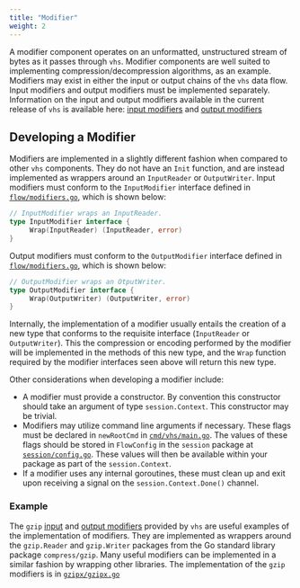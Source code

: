 ```yaml
---
title: "Modifier"
weight: 2
---
```


A modifier component operates on an unformatted, unstructured stream of bytes as it passes through `vhs`. Modifier
components are well suited to implementing compression/decompression algorithms, as an example. Modifiers may exist in
either the input or output chains of the `vhs` data flow. Input modifiers and output modifiers must be implemented
separately. Information on the input and output modifiers available in the current release of `vhs` is available here:
[input modifiers](/vhs/reference/#input-modifiers) and [output modifiers](/vhs/reference/#output-modifiers)

## Developing a Modifier

Modifiers are implemented in a slightly different fashion when compared to other `vhs` components. They do not have an
`Init` function, and are instead implemented as wrappers around an `InputReader` or `OutputWriter`.
Input modifiers must conform to the `InputModifier` interface defined in
[`flow/modifiers.go`](https://github.com/rename-this/vhs/blob/main/flow/modifiers.go), which is shown below:

```go
// InputModifier wraps an InputReader.
type InputModifier interface {
     Wrap(InputReader) (InputReader, error)
}
```

Output modifiers must conform to the `OutputModifier` interface defined in
[`flow/modifiers.go`](https://github.com/rename-this/vhs/blob/main/flow/modifiers.go), which is shown below:

```go
// OutputModifier wraps an OtputWriter.
type OutputModifier interface {
     Wrap(OutputWriter) (OutputWriter, error)
}
```

Internally, the implementation of a modifier usually entails the creation of a new type that conforms to the requisite
interface (`InputReader` or `OutputWriter`). This the compression or encoding performed by the modifier will be
implemented in the methods of this new type, and the `Wrap` function required by the modifier interfaces seen above
will return this new type.

Other considerations when developing a modifier include:

* A modifier must provide a constructor. By convention this constructor should take an argument of type
`session.Context`. This constructor may be trivial.
* Modifiers may utilize command line arguments if necessary. These flags must be declared in `newRootCmd` in
[`cmd/vhs/main.go`](https://github.com/rename-this/vhs/blob/main/cmd/vhs/main.go). The values of these flags should be
stored in `FlowConfig` in the `session` package at
[`session/config.go`](https://github.com/rename-this/vhs/blob/main/session/config.go). These values will then be
available within your package as part of the `session.Context`.
* If a modifier uses any internal goroutines, these must clean up and exit upon receiving a signal on the
`session.Context.Done()` channel.

### Example

The `gzip` [input](/vhs/reference/#gzip) and [output modifiers](/vhs/reference/#gzip-1) provided by `vhs` are useful
examples of the implementation of modifiers. They are implemented as wrappers around the `gzip.Reader` and
`gzip.Writer` packages from the Go standard library package `compress/gzip`. Many useful modifiers can be implemented
in a similar fashion by wrapping other libraries. The implementation of the `gzip` modifiers is in
[`gzipx/gzipx.go`](https://github.com/rename-this/vhs/blob/main/gzipx/gzipx.go)
